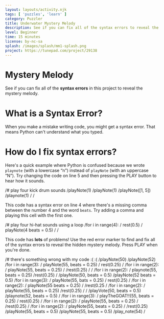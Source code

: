 ```yaml
---
layout: layouts/activity.njk
tags: [ 'puzzles', 'learn' ]
category: Puzzler
title: Underwater Mystery Melody
description: See if you can fix all of the syntax errors to reveal the mystery melody!
level: Beginner
time: 15 minutes
license: by-nc-sa
splash: /images/splash/mm1-splash.png
project: https://tunepad.com/project/29138
---
```

# Mystery Melody 
See if you can fix all of the **syntax errors** in this project to reveal the mystery melody.  

# What is a Syntax Error?
When you make a mistake writing code, you might get a syntax error.
That means Python can't understand what you typed.


<tunepad-project name="Mystery Melody 1" tempo="120" voices="/sounds/voices2">
<tunepad-cell-list>

# How do I fix syntax errors?
Here's a quick example where Python is confused because we wrote `playnote` (with a lowercase “n”) instead of `playNote` (with an uppercase “N”). Try changing the code on line 5 and then pressing the PLAY button to hear how it sounds. 

<tunepad-cell patch="808-drums" name="Bass Drums" uuid="bass-drums" timeline="hidden" theme="light" class="tutorial">
/# play four kick drum sounds
/playNote(1)
/playNote(1)
/playNote([1, 5])
/playnote(1)
/
/
</tunepad-cell>

This code has a syntax error on line 4 where there's a missing comma between the number 4 and the word `beats`. 
Try adding a comma and playing this cell with the first one.

<tunepad-cell patch="808-drums" name="Offbeat Hats" uuid="hats" timeline="hidden" theme="light" class="tutorial">
/# play four hi-hat sounds using a loop
/for i in range(4):
/    rest(0.5)
/    playNote(4 beats = 0.5)
/
/
</tunepad-cell>

This code has **lots** of problems! Use the red error marker to find and fix all of the syntax errors to reveal the hidden mystery melody.
Press PLAY when you're done.

<tunepad-cell patch="marimba" name='Melody' uuid='melody' instrument="piano" timeline="hidden" theme="light" class="tutorial" autocompile="true">
/# there's something wrong with my code :( :(
/playNote(50)
/playNote(52)
/for i in range(3):
/    playNote(55, beats = 0.25)
/    rest(0.25)
/
/for i in range(2):
/    playNote(55, beats = 0.25)
/
/rest(0.25)
/
/
/for i in range(2):
/    playnote(55, beats = 0.25)
/rest(0.25)
/    
/playNote(50, beats = 0.5)
/playNote(52 beats = 0.5)
/for i in range(3):
/    playNote(55, bats = 0.25)
/    rest(0.25)
/
/for i in range(2):
/    playNote(55 beats = 0.25)
/
/rest(0.25
/
/for i in range(2):
/    playNote(55, beats = 0.25)
/rest(0.25)
/
/
/playVote(50, beats = 0.5)
/playnote(52, beats = 0.5)
/
/for i in range(3):
/    playTheGOAT!!(55, beats = 0.25)
/    rest(0.25)
/
/for i in range(2):
/    playNote(55, beats = 0.25)
/    
/rest(0.25)
/
/for i in range(2):
/    playNote(55, beats = 0.25)
/    
/rest(0.25)
/playNote(55, beats = 0.5)
/playNote(55, beats = 0.5)
/play_note(54)
/
</tunepad-cell>
</tunepad-cell-list>

</tunepad-project>


